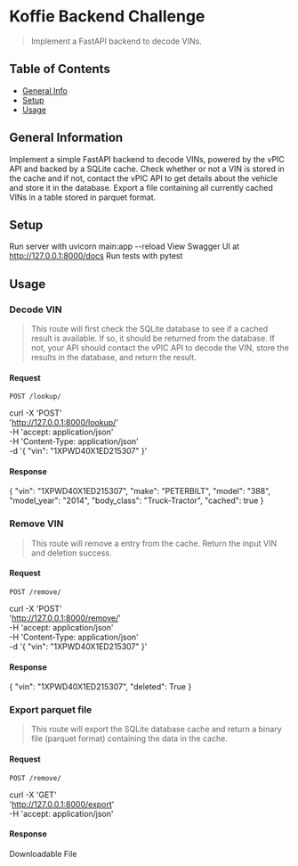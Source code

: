 # Koffie Backend Challenge
> Implement a FastAPI backend to decode VINs. 

## Table of Contents
* [General Info](#general-information)
* [Setup](#setup)
* [Usage](#usage)


## General Information
Implement a simple FastAPI backend to decode VINs, powered by the vPIC API and backed by a SQLite cache.
Check whether or not a VIN is stored in the cache and if not, contact the vPIC API to get details about the vehicle and store it in the database.
Export a file containing all currently cached VINs in a table stored in parquet format.


## Setup
Run server with uvicorn main:app --reload
View Swagger UI at http://127.0.0.1:8000/docs
Run tests with pytest


## Usage

### Decode VIN
> This route will first check the SQLite database to see if a cached result is available. If so, it should be returned from the database. If not, your API should contact the vPIC API to decode the VIN, store the results in the database, and return the result.

#### Request

`POST /lookup/`

curl -X 'POST' \
  'http://127.0.0.1:8000/lookup/' \
  -H 'accept: application/json' \
  -H 'Content-Type: application/json' \
  -d '{
  "vin": "1XPWD40X1ED215307"
}'

#### Response

{
  "vin": "1XPWD40X1ED215307",
  "make": "PETERBILT",
  "model": "388",
  "model_year": "2014",
  "body_class": "Truck-Tractor",
  "cached": true
}

### Remove VIN
> This route will remove a entry from the cache. Return the input VIN and deletion success. 

#### Request

`POST /remove/`

curl -X 'POST' \
  'http://127.0.0.1:8000/remove/' \
  -H 'accept: application/json' \
  -H 'Content-Type: application/json' \
  -d '{
  "vin": "1XPWD40X1ED215307"
}'

#### Response

{
  "vin": "1XPWD40X1ED215307",
  "deleted": True
}


### Export parquet file
> This route will export the SQLite database cache and return a binary file (parquet format) containing the data in the cache.

#### Request

`POST /remove/`

curl -X 'GET' \
  'http://127.0.0.1:8000/export' \
  -H 'accept: application/json'

#### Response

Downloadable File
